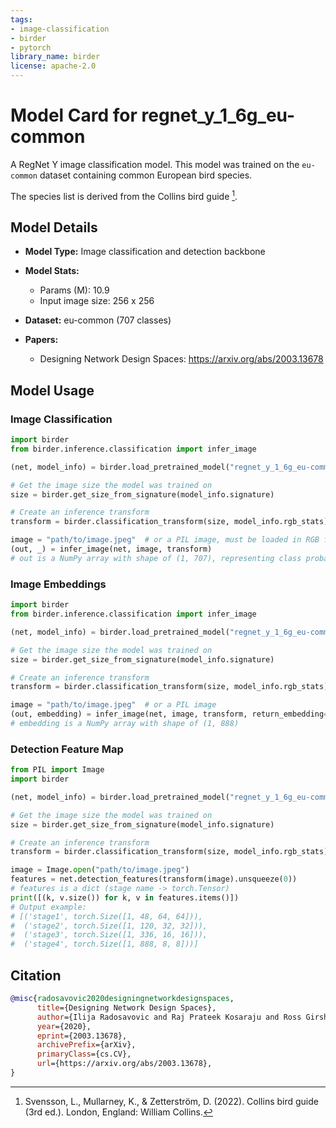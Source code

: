 ```yaml
---
tags:
- image-classification
- birder
- pytorch
library_name: birder
license: apache-2.0
---
```


# Model Card for regnet_y_1_6g_eu-common

A RegNet Y image classification model. This model was trained on the `eu-common` dataset containing common European bird species.

The species list is derived from the Collins bird guide [^1].

[^1]: Svensson, L., Mullarney, K., & Zetterström, D. (2022). Collins bird guide (3rd ed.). London, England: William Collins.

## Model Details

- **Model Type:** Image classification and detection backbone
- **Model Stats:**
    - Params (M): 10.9
    - Input image size: 256 x 256
- **Dataset:** eu-common (707 classes)

- **Papers:**
    - Designing Network Design Spaces: <https://arxiv.org/abs/2003.13678>

## Model Usage

### Image Classification

```python
import birder
from birder.inference.classification import infer_image

(net, model_info) = birder.load_pretrained_model("regnet_y_1_6g_eu-common", inference=True)

# Get the image size the model was trained on
size = birder.get_size_from_signature(model_info.signature)

# Create an inference transform
transform = birder.classification_transform(size, model_info.rgb_stats)

image = "path/to/image.jpeg"  # or a PIL image, must be loaded in RGB format
(out, _) = infer_image(net, image, transform)
# out is a NumPy array with shape of (1, 707), representing class probabilities.
```

### Image Embeddings

```python
import birder
from birder.inference.classification import infer_image

(net, model_info) = birder.load_pretrained_model("regnet_y_1_6g_eu-common", inference=True)

# Get the image size the model was trained on
size = birder.get_size_from_signature(model_info.signature)

# Create an inference transform
transform = birder.classification_transform(size, model_info.rgb_stats)

image = "path/to/image.jpeg"  # or a PIL image
(out, embedding) = infer_image(net, image, transform, return_embedding=True)
# embedding is a NumPy array with shape of (1, 888)
```

### Detection Feature Map

```python
from PIL import Image
import birder

(net, model_info) = birder.load_pretrained_model("regnet_y_1_6g_eu-common", inference=True)

# Get the image size the model was trained on
size = birder.get_size_from_signature(model_info.signature)

# Create an inference transform
transform = birder.classification_transform(size, model_info.rgb_stats)

image = Image.open("path/to/image.jpeg")
features = net.detection_features(transform(image).unsqueeze(0))
# features is a dict (stage name -> torch.Tensor)
print([(k, v.size()) for k, v in features.items()])
# Output example:
# [('stage1', torch.Size([1, 48, 64, 64])),
#  ('stage2', torch.Size([1, 120, 32, 32])),
#  ('stage3', torch.Size([1, 336, 16, 16])),
#  ('stage4', torch.Size([1, 888, 8, 8]))]
```

## Citation

```bibtex
@misc{radosavovic2020designingnetworkdesignspaces,
      title={Designing Network Design Spaces},
      author={Ilija Radosavovic and Raj Prateek Kosaraju and Ross Girshick and Kaiming He and Piotr Dollár},
      year={2020},
      eprint={2003.13678},
      archivePrefix={arXiv},
      primaryClass={cs.CV},
      url={https://arxiv.org/abs/2003.13678},
}
```
